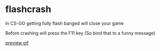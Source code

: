 # flashcrash
In CS-GO getting fully flash banged will close your game

Before crashing will press the F11 key (So bind that to a funny message)

[preview gif](https://nioxed.space/dist/node/flashcrash/crashme.gif)

